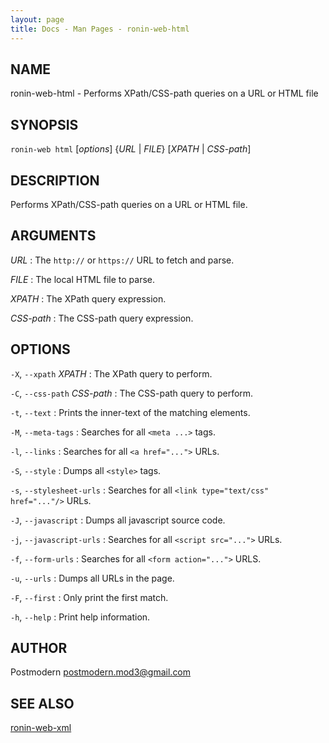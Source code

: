 ```yaml
---
layout: page
title: Docs - Man Pages - ronin-web-html
---
```


## NAME

ronin-web-html - Performs XPath/CSS-path queries on a URL or HTML file

## SYNOPSIS

`ronin-web html` [*options*] {*URL* \| *FILE*} [*XPATH* \| *CSS-path*]

## DESCRIPTION

Performs XPath/CSS-path queries on a URL or HTML file.

## ARGUMENTS

*URL*
: The `http://` or `https://` URL to fetch and parse.

*FILE*
: The local HTML file to parse.

*XPATH*
: The XPath query expression.

*CSS-path*
: The CSS-path query expression.

## OPTIONS

`-X`, `--xpath` *XPATH*
: The XPath query to perform.

`-C`, `--css-path` *CSS-path*
: The CSS-path query to perform.

`-t`, `--text`
: Prints the inner-text of the matching elements.

`-M`, `--meta-tags`
: Searches for all `<meta ...>` tags.

`-l`, `--links`
: Searches for all `<a href="...">` URLs.

`-S`, `--style`
: Dumps all `<style>` tags.

`-s`, `--stylesheet-urls`
: Searches for all `<link type="text/css" href="..."/>` URLs.

`-J`, `--javascript`
: Dumps all javascript source code.

`-j`, `--javascript-urls`
: Searches for all `<script src="...">` URLs.

`-f`, `--form-urls`
: Searches for all `<form action="...">` URLS.

`-u`, `--urls`
: Dumps all URLs in the page.

`-F`, `--first`
: Only print the first match.

`-h`, `--help`
: Print help information.

## AUTHOR

Postmodern <postmodern.mod3@gmail.com>

## SEE ALSO

[ronin-web-xml](ronin-web-xml.1.html)

